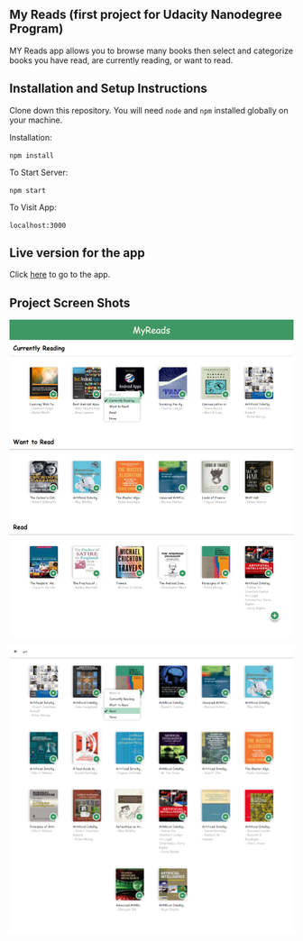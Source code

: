 ## My Reads (first project for Udacity Nanodegree Program)

MY Reads app allows you to browse many books then select and categorize books you have read, are currently reading, or want to read.

## Installation and Setup Instructions

Clone down this repository. You will need `node` and `npm` installed globally on your machine.

Installation:

`npm install`

To Start Server:

`npm start`

To Visit App:

`localhost:3000`

## Live version for the app

Click [here](https://myreads-project1-react-nd.netlify.app/) to go to the app.

## Project Screen Shots

![Home page](public/home.png?raw=true 'Home page')

![Search page](public/search.png?raw=true 'Search page')
